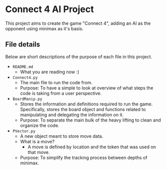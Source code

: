 # Connect 4 AI Project

This project aims to create the game "Connect 4", adding an AI as the opponent using minimax as it's basis.

## File details

Below are short descriptions of the purpose of each file in this project.

- `README.md`
  - What you are reading now :)
- `Connect4.py`
  - The main file to run the code from. 
  - Purpose: To have a simple to look at overview of what steps the code is taking from a user perspective.
- `BoardManip.py`
  - Stores the information and definitions required to run the game. Specifically, stores the board object and functions related to manipulating and delegating the information on it.
  - Purpose: To separate the main bulk of the heavy lifting to clean and organize the code.
- `PVector.py`
  - A new object meant to store move data.
  - What is a move?
    - A move is defined by location and the token that was used on that move.
  - Purpose: To simplify the tracking process between depths of minimax.